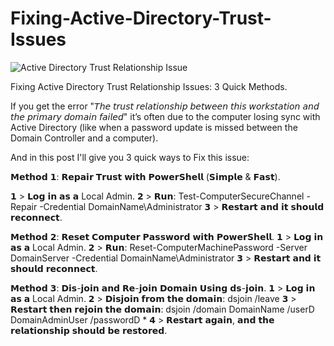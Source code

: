 # Fixing-Active-Directory-Trust-Issues

![Active Directory Trust Relationship Issue](https://github.com/user-attachments/assets/9380b4de-420a-429e-b9e2-de566786d36f)

Fixing Active Directory Trust Relationship Issues: 3 Quick Methods.

If you get the error "𝘛𝘩𝘦 𝘵𝘳𝘶𝘴𝘵 𝘳𝘦𝘭𝘢𝘵𝘪𝘰𝘯𝘴𝘩𝘪𝘱 𝘣𝘦𝘵𝘸𝘦𝘦𝘯 𝘵𝘩𝘪𝘴 𝘸𝘰𝘳𝘬𝘴𝘵𝘢𝘵𝘪𝘰𝘯 𝘢𝘯𝘥 𝘵𝘩𝘦 𝘱𝘳𝘪𝘮𝘢𝘳𝘺 𝘥𝘰𝘮𝘢𝘪𝘯 𝘧𝘢𝘪𝘭𝘦𝘥" it’s often due to the computer losing sync with Active Directory (like when a password update is missed between the Domain Controller and a computer).

And in this post I'll give you 3 quick ways to Fix this issue: 

𝗠𝗲𝘁𝗵𝗼𝗱 𝟭: 𝗥𝗲𝗽𝗮𝗶𝗿 𝗧𝗿𝘂𝘀𝘁 𝘄𝗶𝘁𝗵 𝗣𝗼𝘄𝗲𝗿𝗦𝗵𝗲𝗹𝗹 (𝗦𝗶𝗺𝗽𝗹𝗲 & 𝗙𝗮𝘀𝘁).

𝟭️ > 𝗟𝗼𝗴 𝗶𝗻 𝗮𝘀 𝗮 Local Admin.
𝟮️ > 𝗥𝘂𝗻: Test-ComputerSecureChannel -Repair -Credential DomainName\Administrator
𝟯️ > 𝗥𝗲𝘀𝘁𝗮𝗿𝘁 𝗮𝗻𝗱 𝗶𝘁 𝘀𝗵𝗼𝘂𝗹𝗱 𝗿𝗲𝗰𝗼𝗻𝗻𝗲𝗰𝘁.

𝗠𝗲𝘁𝗵𝗼𝗱 𝟮: 𝗥𝗲𝘀𝗲𝘁 𝗖𝗼𝗺𝗽𝘂𝘁𝗲𝗿 𝗣𝗮𝘀𝘀𝘄𝗼𝗿𝗱 𝘄𝗶𝘁𝗵 𝗣𝗼𝘄𝗲𝗿𝗦𝗵𝗲𝗹𝗹.
𝟭️ > 𝗟𝗼𝗴 𝗶𝗻 𝗮𝘀 𝗮 Local Admin.
𝟮️ > 𝗥𝘂𝗻: Reset-ComputerMachinePassword -Server DomainServer -Credential DomainName\Administrator
𝟯️ > 𝗥𝗲𝘀𝘁𝗮𝗿𝘁 𝗮𝗻𝗱 𝗶𝘁 𝘀𝗵𝗼𝘂𝗹𝗱 𝗿𝗲𝗰𝗼𝗻𝗻𝗲𝗰𝘁.

𝗠𝗲𝘁𝗵𝗼𝗱 𝟯: 𝗗𝗶𝘀-𝗷𝗼𝗶𝗻 𝗮𝗻𝗱 𝗥𝗲-𝗷𝗼𝗶𝗻 𝗗𝗼𝗺𝗮𝗶𝗻 𝗨𝘀𝗶𝗻𝗴 𝗱𝘀-𝗷𝗼𝗶𝗻.
𝟭️ > 𝗟𝗼𝗴 𝗶𝗻 𝗮𝘀 𝗮 Local Admin.
𝟮️ > 𝗗𝗶𝘀𝗷𝗼𝗶𝗻 𝗳𝗿𝗼𝗺 𝘁𝗵𝗲 𝗱𝗼𝗺𝗮𝗶𝗻: dsjoin /leave
𝟯️ > 𝗥𝗲𝘀𝘁𝗮𝗿𝘁 𝘁𝗵𝗲𝗻 𝗿𝗲𝗷𝗼𝗶𝗻 𝘁𝗵𝗲 𝗱𝗼𝗺𝗮𝗶𝗻: dsjoin /domain DomainName /userD DomainAdminUser /passwordD *
𝟰️ > 𝗥𝗲𝘀𝘁𝗮𝗿𝘁 𝗮𝗴𝗮𝗶𝗻, 𝗮𝗻𝗱 𝘁𝗵𝗲 𝗿𝗲𝗹𝗮𝘁𝗶𝗼𝗻𝘀𝗵𝗶𝗽 𝘀𝗵𝗼𝘂𝗹𝗱 𝗯𝗲 𝗿𝗲𝘀𝘁𝗼𝗿𝗲𝗱.

